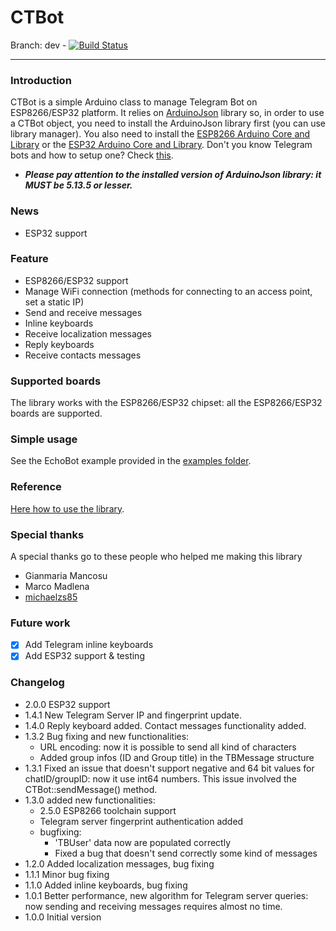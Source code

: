 # CTBot

Branch: dev - [![Build Status](https://travis-ci.org/shurillu/CTBot.svg?branch=dev)](https://travis-ci.org/shurillu/CTBot)


___
### Introduction
CTBot is a simple Arduino class to manage Telegram Bot on ESP8266/ESP32 platform.
It relies on [ArduinoJson](https://github.com/bblanchon/ArduinoJson) library so, in order to use a CTBot object, you need to install the ArduinoJson library first (you can use library manager).
You also need to install the [ESP8266 Arduino Core and Library](https://github.com/esp8266/Arduino) or the [ESP32 Arduino Core and Library](https://github.com/espressif/arduino-esp32).
Don't you know Telegram bots and how to setup one? Check [this](https://core.telegram.org/bots#6-botfather).

+ **_Please pay attention to the installed version of ArduinoJson library: it MUST be 5.13.5 or lesser._**

### News
+ ESP32 support

### Feature
+ ESP8266/ESP32 support
+ Manage WiFi connection (methods for connecting to an access point, set a static IP)
+ Send and receive messages
+ Inline keyboards
+ Receive localization messages
+ Reply keyboards
+ Receive contacts messages

### Supported boards
The library works with the ESP8266/ESP32 chipset: all the ESP8266/ESP32 boards are supported.

### Simple usage
See the EchoBot example provided in the [examples folder](https://github.com/shurillu/CTBot/tree/master/examples).

### Reference
[Here how to use the library](https://github.com/shurillu/CTBot/blob/master/REFERENCE.md). 

### Special thanks
A special thanks go to these people who helped me making this library 
+ Gianmaria Mancosu
+ Marco Madlena
+ [michaelzs85](https://github.com/michaelzs85)

### Future work
+ [x] Add Telegram inline keyboards
+ [X] Add ESP32 support & testing

### Changelog
+ 2.0.0 ESP32 support
+ 1.4.1 New Telegram Server IP and fingerprint update.
+ 1.4.0 Reply keyboard added. Contact messages functionality added.
+ 1.3.2 Bug fixing and new functionalities:
  + URL encoding: now it is possible to send all kind of characters
  + Added group infos (ID and Group title) in the TBMessage structure
+ 1.3.1 Fixed an issue that doesn't support negative and 64 bit values for chatID/groupID: now it use int64 numbers. This issue involved the CTBot::sendMessage() method.
+ 1.3.0 added new functionalities:
  + 2.5.0 ESP8266 toolchain support
  + Telegram server fingerprint authentication added
  + bugfixing:
    + 'TBUser' data now are populated correctly
    + Fixed a bug that doesn't send correctly some kind of messages
+ 1.2.0 Added localization messages, bug fixing
+ 1.1.1 Minor bug fixing
+ 1.1.0 Added inline keyboards, bug fixing
+ 1.0.1 Better performance, new algorithm for Telegram server queries: now sending and receiving messages requires almost no time.
+ 1.0.0 Initial version

